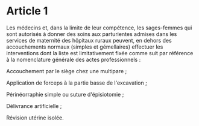 # Article 1

Les médecins et, dans la limite de leur compétence, les sages-femmes qui sont autorisés à donner des soins aux parturientes admises dans les services de maternité des hôpitaux ruraux peuvent, en dehors des accouchements normaux (simples et gémellaires) effectuer les interventions dont la liste est limitativement fixée comme suit par référence à la nomenclature générale des actes professionnels :

Accouchement par le siège chez une multipare ;

Application de forceps à la partie basse de l'excavation ;

Périnéorraphie simple ou suture d'épisiotomie ;

Délivrance artificielle ;

Révision utérine isolée.
